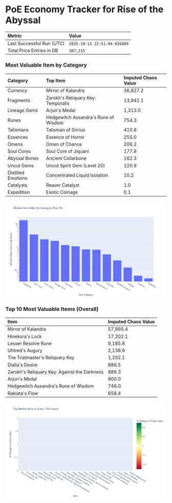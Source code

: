 # PoE Economy Tracker for Rise of the Abyssal

<!-- START_MAINTENANCE -->
| Metric | Value |
|:---|:---|
| Last Successful Run (UTC) | `2025-10-13 22:51:04.026089` |
| Total Price Entries in DB | `307,215` |

<!-- END_MAINTENANCE -->

<!-- START_DATAFRAME_DEBUG -->
<!-- END_DATAFRAME_DEBUG -->

<!-- START_CATEGORY_ANALYSIS -->
### Most Valuable Item by Category
| Category | Top Item | Imputed Chaos Value |
| :--- | :--- | :--- |
| Currency | Mirror of Kalandra | 36,827.2 |
| Fragments | Zarokh's Reliquary Key: Temporalis | 13,841.1 |
| Lineage Gems | Arjun's Medal | 1,313.0 |
| Runes | Hedgewitch Assandra's Rune of Wisdom | 754.3 |
| Talismans | Talisman of Sirrius | 410.8 |
| Essences | Essence of Horror | 255.0 |
| Omens | Omen of Chance | 206.2 |
| Soul Cores | Soul Core of Jiquani | 177.8 |
| Abyssal Bones | Ancient Collarbone | 162.3 |
| Uncut Gems | Uncut Spirit Gem (Level 20) | 120.9 |
| Distilled Emotions | Concentrated Liquid Isolation | 10.2 |
| Catalysts | Reaver Catalyst | 1.0 |
| Expedition | Exotic Coinage | 0.1 |


![Category Analysis Chart](charts/category_analysis.png)
<!-- END_ANALYSIS -->

<!-- START_ANALYSIS -->
### Top 10 Most Valuable Items (Overall)
| Item | Imputed Chaos Value |
| :--- | :--- |
| Mirror of Kalandra | 57,995.4 |
| Hinekora's Lock | 17,202.1 |
| Lesser Resolve Rune | 9,185.8 |
| Uhtred's Augury | 2,138.9 |
| The Trialmaster's Reliquary Key | 1,202.1 |
| Dialla's Desire | 886.5 |
| Zarokh's Reliquary Key: Against the Darkness | 886.3 |
| Arjun's Medal | 800.0 |
| Hedgewitch Assandra's Rune of Wisdom | 746.0 |
| Rakiata's Flow | 658.4 |


![Market Movers Chart](charts/market_movers.png)
<!-- END_ANALYSIS -->
